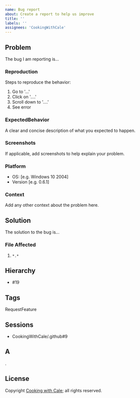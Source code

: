 ```yaml
---
name: Bug report
about: Create a report to help us improve
title: ''
labels: ''
assignees: 'CookingWithCale'
---
```

## Problem

The bug I am reporting is...

### Reproduction

Steps to reproduce the behavior:

1. Go to '...'
2. Click on '....'
3. Scroll down to '....'
4. See error

### ExpectedBehavior

A clear and concise description of what you expected to happen.

### Screenshots

If applicable, add screenshots to help explain your problem.

### Platform

- OS: [e.g. Windows 10 2004]
- Version [e.g. 0.6.1]

### Context

Add any other context about the problem here.

## Solution

The solution to the bug is...

### File Affected

1. `*.*`

## Hierarchy

* #19

## Tags

RequestFeature

## Sessions

* CookingWithCale/.github#9

## A

.

## License

Copyright [Cooking with Cale](https://cookingwithcale.org); all rights reserved.
